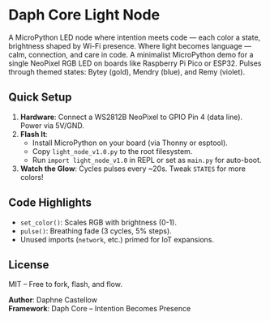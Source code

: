 # Daph Core Light Node

A MicroPython LED node where intention meets code — each color a state, 
brightness shaped by Wi-Fi presence.
Where light becomes language — calm, connection, and care in code. 
A minimalist MicroPython demo for a single NeoPixel RGB LED on boards 
like Raspberry Pi Pico or ESP32. Pulses through themed states: Bytey (gold), 
Mendry (blue), and Remy (violet).

## Quick Setup
1. **Hardware**: Connect a WS2812B NeoPixel to GPIO Pin 4 (data line). Power via 5V/GND.
2. **Flash It**:
   - Install MicroPython on your board (via Thonny or esptool).
   - Copy `light_node_v1.0.py` to the root filesystem.
   - Run `import light_node_v1.0` in REPL or set as `main.py` for auto-boot.
3. **Watch the Glow**: Cycles pulses every ~20s. Tweak `STATES` for more colors!

## Code Highlights
- `set_color()`: Scales RGB with brightness (0-1).
- `pulse()`: Breathing fade (3 cycles, 5% steps).
- Unused imports (`network`, etc.) primed for IoT expansions.

## License
MIT – Free to fork, flash, and flow.

**Author**: Daphne Castellow  
**Framework**: Daph Core – Intention Becomes Presence
